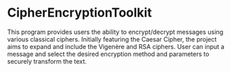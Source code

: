 # CipherEncryptionToolkit
This program provides users the ability to encrypt/decrypt messages using various classical ciphers. Initially featuring the Caesar Cipher, the project aims to expand and include the Vigenère and RSA ciphers. User can input a message and select the desired encryption method and parameters to securely transform the text.
